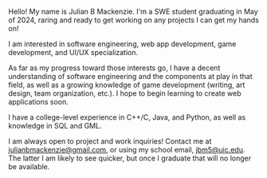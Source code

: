 Hello! My name is Julian B Mackenzie. I'm a SWE student graduating in May of 2024, raring and ready to get working on any projects I can get my hands on!


I am interested in software engineering, web app development, game development, and UI/UX specialization.


As far as my progress toward those interests go, I have a decent understanding of software engineering and the components
at play in that field, as well as a growing knowledge of game development (writing, art design, team organization, etc.).
I hope to begin learning to create web applications soon.


I have a college-level experience in C++/C, Java, and Python, as well as knowledge in SQL and GML.


I am always open to project and work inquiries!
Contact me at julianbmackenzie@gmail.com, or using my school email, jbm5@uic.edu.
The latter I am likely to see quicker, but once I graduate that will no longer be available.



<!---
I updated this repository from GitHub Desktop! The test was a GREAT SUCCESS!
--->
